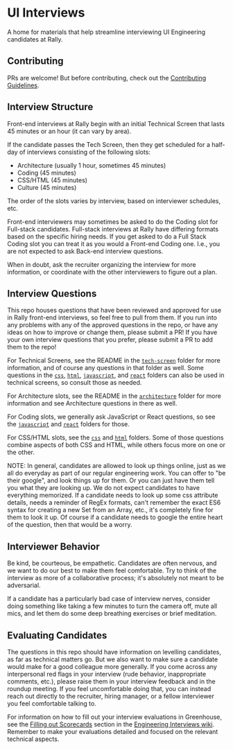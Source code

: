 # UI Interviews

A home for materials that help streamline interviewing UI Engineering candidates at Rally.

## Contributing

PRs are welcome! But before contributing, check out the [Contributing Guidelines](CONTRIBUTING.md).

## Interview Structure

Front-end interviews at Rally begin with an initial Technical Screen that lasts 45 minutes or an hour (it can vary by area).

If the candidate passes the Tech Screen, then they get scheduled for a half-day of interviews consisting of the following slots:

* Architecture (usually 1 hour, sometimes 45 minutes)
* Coding (45 minutes)
* CSS/HTML (45 minutes)
* Culture (45 minutes)

The order of the slots varies by interview, based on interviewer schedules, etc.

Front-end interviewers may sometimes be asked to do the Coding slot for Full-stack candidates. Full-stack interviews at Rally have differing formats based on the specific hiring needs. If you get asked to do a Full Stack Coding slot you can treat it as you would a Front-end Coding one. I.e., you are not expected to ask Back-end interview questions.

When in doubt, ask the recruiter organizing the interview for more information, or coordinate with the other interviewers to figure out a plan.

## Interview Questions

This repo houses questions that have been reviewed and approved for use in Rally front-end interviews, so feel free to pull from them. If you run into any problems with any of the approved questions in the repo, or have any ideas on how to improve or change them, please submit a PR! If you have your own interview questions that you prefer, please submit a PR to add them to the repo!

For Technical Screens, see the README in the [`tech-screen`](tech-screen) folder for more information, and of course any questions in that folder as well. Some questions in the [`css`](css), [`html`](html), [`javascript`](javascript), and [`react`](react) folders can also be used in technical screens, so consult those as needed.

For Architecture slots, see the README in the [`architecture`](architecture) folder for more information and see Architecture questions in there as well.

For Coding slots, we generally ask JavaScript or React questions, so see the [`javascript`](javascript) and [`react`](react) folders for those.

For CSS/HTML slots, see the [`css`](css) and [`html`](html) folders. Some of those questions combine aspects of both CSS and HTML, while others focus more on one or the other.

NOTE: In general, candidates are allowed to look up things online, just as we all do everyday as part of our regular engineering work. You can offer to "be their google", and look things up for them. Or you can just have them tell you what they are looking up. We do not expect candidates to have everything memorized. If a candidate needs to look up some css attribute details, needs a reminder of RegEx formats, can't remember the exact ES6 syntax for creating a new Set from an Array, etc., it's completely fine for them to look it up. Of course if a candidate needs to google the entire heart of the question, then that would be a worry.

## Interviewer Behavior

Be kind, be courteous, be empathetic. Candidates are often nervous, and we want to do our best to make them feel comfortable. Try to think of the interview as more of a collaborative process; it's absolutely not meant to be adversarial.

If a candidate has a particularly bad case of interview nerves, consider doing something like taking a few minutes to turn the camera off, mute all mics, and let them do some deep breathing exercises or brief meditation.

## Evaluating Candidates

The questions in this repo should have information on levelling candidates, as far as technical matters go. But we also want to make sure a candidate would make for a good colleague more generally. If you come across any interpersonal red flags in your interview (rude behavior, inappropriate comments, etc.), please raise them in your interview feedback and in the roundup meeting. If you feel uncomfortable doing that, you can instead reach out directly to the recruiter, hiring manager, or a fellow interviewer you feel comfortable talking to.

For information on how to fill out your interview evaluations in Greenhouse, see the [Filling out Scorecards](https://docs.google.com/presentation/d/1yDFZfw7SZgZrFWKVt1X6ZKPG1uuzpKOV8UFJWB9NpeE/edit?ts=5e3afc4e#slide=id.g381b644241_0_147) section in the [Engineering Interviews wiki](https://wiki.audaxhealth.com/display/REC/Engineering+Interviews). Remember to make your evaluations detailed and focused on the relevant technical aspects.